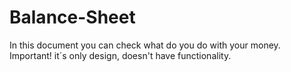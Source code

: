 # Balance-Sheet
In this document you can check what do you do with your money. 
Important! it´s only design, doesn't have functionality.
